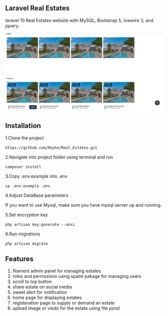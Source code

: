## Laravel Real Estates

laravel 10 Real Estates website with MySQL, Bootstrap 5, livewire 3, and jquery.

![My logo](public/images/2023-12-23_03-00.png)

## Installation

1.Clone the project

    https://github.com/Moyhe/Real_Estates.git

2.Navigate into project folder using terminal and run

    composer install

3.Copy .env.example into .env

    cp .env.example .env

4.Adjust DataBase parameters

If you want to use Mysql, make sure you have mysql server up and running.

5.Set encryption key

    php artisan key:generate --ansi

6.Run migrations

    php artisan migrate

## Features

1. filament admin panel for managing estates
2. roles and permssions using spatie pakage for managing users
3. scroll to top button
4. share estate on social media
5. sweet alert for notification
6. home page for displaying estates
7. registeration page to supply or demand an estate
8. upload image or viedo for the estate using file pond
